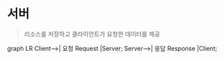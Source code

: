 # 서버 
> 리소스를 저장하고 클라이언트가 요청한 데이터를 제공

<!-- https://mermaidjs.github.io -->
<mermaid>
graph LR 
    Client-->| 요청 Request |Server;
    Server-->| 응답 Response |Client;
</mermaid>